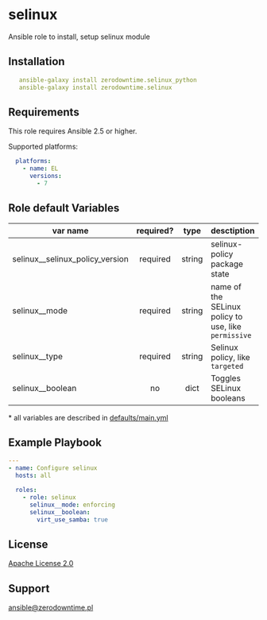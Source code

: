 # selinux

Ansible role to install, setup selinux module

## Installation

```yaml
   ansible-galaxy install zerodowntime.selinux_python
   ansible-galaxy install zerodowntime.selinux
```

## Requirements

This role requires Ansible 2.5 or higher.

Supported platforms:

```yaml
  platforms:
    - name: EL
      versions:
        - 7
```

## Role default Variables

| var name                        | required?  | type   | desctiption                                                |
| --------------------------------| :--------: | :---:  | -----------------------------------------------------------|
| selinux__selinux_policy_version | required   | string | selinux-policy package state                               |
| selinux__mode                   | required   | string | name of the SELinux policy to use, like `permissive`       |
| selinux__type                   | required   | string | Selinux policy, like `targeted`                            |
| selinux__boolean                | no         | dict   | Toggles SELinux booleans                                   |

\* all variables are described in [defaults/main.yml](defaults/main.yml)

## Example Playbook

```yaml
---
- name: Configure selinux
  hosts: all

  roles:
    - role: selinux
      selinux__mode: enforcing
      selinux__boolean:
        virt_use_samba: true
```

## License

[Apache License 2.0](LICENSE)

## Support

ansible@zerodowntime.pl

